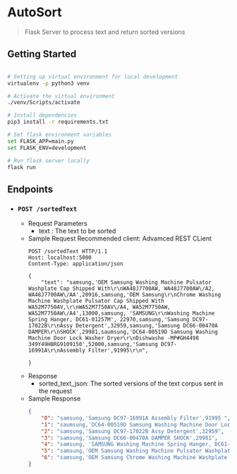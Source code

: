 # AutoSort

> Flask Server to process text and return sorted versions

## Getting Started

```sh

# Setting up virtual environment for local development
virtualenv -p python3 venv

# Activate the virtual environment
./venv/Scripts/activate

# Install dependencies
pip3 install -r requirements.txt

# Set flask environment variables
set FLASK_APP=main.py
set FLASK_ENV=development

# Run flask server locally
flask run

```

## Endpoints 

- ### `POST /sortedText`
    - Request Parameters
        - text : The text to be sorted
    - Sample Request
        Recommended client: Advamced REST CLient
        ```HTTP
        POST /sortedText HTTP/1.1
        Host: localhost:5000
        Content-Type: application/json

        {
            "text": "samsung,'OEM Samsung Washing Machine Pulsator Washplate Cap Shipped With\r\nWA48J7700AW, WA48J7700AW\/A2, WA48J7700AW\/AA',20916,samsung,'OEM Samsung\r\nChrome Washing Machine Washplate Pulsator Cap Shipped With WA52M7750AV,\r\nWA52M7750AV\/A4, WA52M7750AW, WA52M7750AW\/A4',13000,samsung, 'SAMSUNG\r\nWashing Machine Spring Hanger, DC61-01257M', 22970,samsung,'Samsung DC97-17022B\r\nAssy Detergent',32959,samsung,'Samsung DC66-00470A DAMPER\r\nSHOCK',29981,saumsung,'DC64-00519D Samsung Washing Machine Door Lock Washer Dryer\r\nDishwashe -MP#GH4498 349Y49HBRG9109150',52000,samsung,'Samsung DC97-16991A\r\nAssembly Filter',91995\r\n",
            
        }
        ```
    - Response
        - sorted_text_json: The sorted versions of the text corpus sent in the request
    - Sample Response
        ```json
        {
            "0": "samsung,'Samsung DC97-16991A Assembly Filter',91995 ",
            "1": "saumsung,'DC64-00519D Samsung Washing Machine Door Lock Washer Dryer Dishwashe -MP#GH4498 349Y49HBRG9109150',52000",
            "2": "samsung,'Samsung DC97-17022B Assy Detergent',32959",
            "3": "samsung,'Samsung DC66-00470A DAMPER SHOCK',29981",
            "4": "samsung, 'SAMSUNG Washing Machine Spring Hanger, DC61-01257M', 22970",
            "5": "samsung,'OEM Samsung Washing Machine Pulsator Washplate Cap Shipped With WA48J7700AW, WA48J7700AW/A2, WA48J7700AW/AA',20916",
            "6": "samsung,'OEM Samsung Chrome Washing Machine Washplate Pulsator Cap Shipped With WA52M7750AV, WA52M7750AV/A4, WA52M7750AW, WA52M7750AW/A4',13000"
        }
        ```
